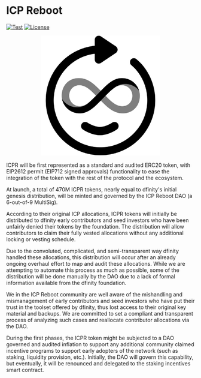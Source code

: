 # ICP Reboot

[![Test](https://github.com/icpReboot/contracts/actions/workflows/workflow.yml/badge.svg)](https://github.com/icpReboot/contracts/actions/workflows/workflow.yml)
[![License](https://img.shields.io/github/license/icpReboot/contracts?style=flat-square)](https://github.com/icpReboot/contracts/blob/master/LICENSE)

<p align="center">
    <img alt="ICP Reboot" width="320" src="./images/logo.png" />
</p>

ICPR will be first represented as a standard and audited ERC20 token, with EIP2612 permit (EIP712 signed approvals) functionality to ease the integration of the token with the rest of the protocol and the ecosystem.

At launch, a total of 470M ICPR tokens, nearly equal to dfinity's initial genesis distribution, will be minted and governed by the ICP Reboot DAO (a 6-out-of-9 MultiSig).

According to their original ICP allocations, ICPR tokens will initially be distributed to dfinity early contributors and seed investors who have been unfairly denied their tokens by the foundation. The distribution will allow contributors to claim their fully vested allocations without any additional locking or vesting schedule.

Due to the convoluted, complicated, and semi-transparent way dfinity handled these allocations, this distribution will occur after an already ongoing overhaul effort to map and audit these allocations. While we are attempting to automate this process as much as possible, some of the distribution will be done manually by the DAO due to a lack of formal information available from the dfinity foundation.

We in the ICP Reboot community are well aware of the mishandling and mismanagement of early contributors and seed investors who have put their trust in the toolset offered by dfinity, thus lost access to their original key material and backups. We are committed to set a compliant and transparent process of analyzing such cases and reallocate contributor allocations via the DAO.

During the first phases, the ICPR token might be subjected to a DAO governed and audited inflation to support any additional community claimed incentive programs to support early adopters of the network (such as staking, liquidity provision, etc.). Initially, the DAO will govern this capability, but eventually, it will be renounced and delegated to the staking incentives smart contract.
